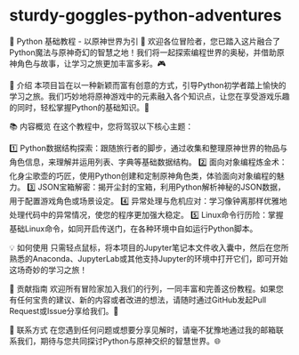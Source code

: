 # sturdy-goggles-python-adventures
🎉 Python 基础教程 - 以原神世界为引
🎈 欢迎各位冒险者，您已踏入这片融合了Python魔法与原神奇幻的智慧之地！我们将一起探索编程世界的奥秘，并借助原神角色与故事，让学习之旅更加丰富多彩。🎮

📜 介绍
本项目旨在以一种新颖而富有创意的方式，引导Python初学者踏上愉快的学习之旅。我们巧妙地将原神游戏中的元素融入各个知识点，让您在享受游戏乐趣的同时，轻松掌握Python的基础知识。🔮

📚 内容概览
在这个教程中，您将驾驭以下核心主题：

1️⃣ Python数据结构探索：跟随旅行者的脚步，通过收集和整理原神世界的物品与角色信息，来理解并运用列表、字典等基础数据结构。
2️⃣ 面向对象编程炼金术：化身尘歌壶的巧匠，使用Python创建和定制原神角色类，体验面向对象编程的魅力。
3️⃣ JSON宝箱解密：揭开尘封的宝箱，利用Python解析神秘的JSON数据，用于配置游戏角色或场景设定。
4️⃣ 异常处理与危机应对：学习像钟离那样优雅地处理代码中的异常情况，使您的程序更加强大稳定。
5️⃣ Linux命令行历险：掌握基础Linux命令，如同开启传送门，在各种环境中自如运行Python脚本。

💡 如何使用
只需轻点鼠标，将本项目的Jupyter笔记本文件收入囊中，然后在您所熟悉的Anaconda、JupyterLab或其他支持Jupyter的环境中打开它们，即可开始这场奇妙的学习之旅！

🤝 贡献指南
欢迎所有冒险家加入我们的行列，一同丰富和完善这份教程。如果您有任何宝贵的建议、新的内容或者改进的想法，请随时通过GitHub发起Pull Request或Issue分享给我们。💖

📩 联系方式
在您遇到任何问题或想要分享见解时，请毫不犹豫地通过我的邮箱联系我们，期待与您共同探讨Python与原神交织的智慧世界。🌐
